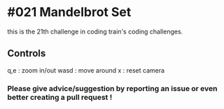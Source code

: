 # #021 Mandelbrot Set

this is the 21th challenge in coding train's coding challenges.

## Controls

q,e : zoom in/out
wasd : move around
x : reset camera

### Please give advice/suggestion by reporting an issue or even better creating a pull request !